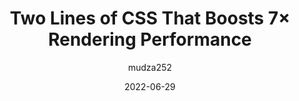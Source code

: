 ---
author: mudza252
date: 2022-06-29
draft: true
permalink: false
publisher: thepracticaldev
tags:
  - css
  - performance
  - rendering
target_url: https://dev.to/mnathani/two-lines-of-css-that-boosts-7x-rendering-performance-4mjd
title: Two Lines of CSS That Boosts 7× Rendering Performance
---